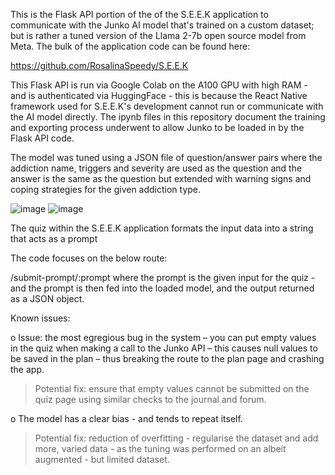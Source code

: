 This is the Flask API portion of the of the S.E.E.K application to communicate with the Junko AI model that's trained on a custom dataset; but is rather a tuned version of the Llama 2-7b open source model from Meta. The bulk of the application code can be found here:

https://github.com/RosalinaSpeedy/S.E.E.K

This Flask API is run via Google Colab on the A100 GPU with high RAM - and is authenticated via HuggingFace - this is because the React Native framework used for S.E.E.K's development cannot run or communicate with the AI model directly.
The ipynb files in this repository document the training and exporting process underwent to allow Junko to be loaded in by the Flask API code.

The model was tuned using a JSON file of question/answer pairs where the addiction name, triggers and severity are used as the question and the answer is the same as the question but extended with warning signs and coping strategies for the given addiction type.

![image](https://github.com/user-attachments/assets/feb77f19-0609-42a1-8793-a2a6fe1dcbe5) ![image](https://github.com/user-attachments/assets/a961fd48-d429-4dd0-af54-f7aceb1c76d4)


The quiz within the S.E.E.K application formats the input data into a string that acts as a prompt

The code focuses on the below route:

/submit-prompt/:prompt where the prompt is the given input for the quiz - and the prompt is then fed into the loaded model, and the output returned as a JSON object.

Known issues:

o	Issue: the most egregious bug in the system – you can put empty values in the quiz when making a call to the Junko API – this causes null values to be saved in the plan – thus breaking the route to the plan page and crashing the app.

  >	Potential fix: ensure that empty values cannot be submitted on the quiz page using similar checks to the journal and forum.
  
o	The model has a clear bias - and tends to repeat itself. 

  >	Potential fix: reduction of overfitting - regularise the dataset and add more, varied data - as the tuning was performed on an albeit augmented - but limited dataset.
  
